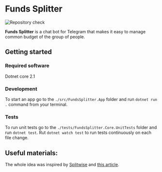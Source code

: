 # Funds Splitter

![Repository check](https://github.com/alexey-belous/FundsSplitter/workflows/Repository%20check/badge.svg)

**Funds Splitter** is a chat bot for Telegram that makes it easy to manage common budget of the group of people.

## Getting started
### Required software
Dotnet core 2.1


### Development
To start an app go to the `./src/FundsSplitter.App` folder and run `dotnet run .` command from your terminal.

### Tests
To run unit tests go to the `./tests/FundsSplitter.Core.UnitTests` folder and run `dotnet test`.
Rut `dotnet watch test` to run tests continuously on each file change.

## Useful materials:
The whole idea was inspired by [Splitwise](https://www.splitwise.com/) and [this article](https://medium.com/@mithunmk93/algorithm-behind-splitwises-debt-simplification-feature-8ac485e97688).